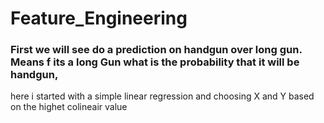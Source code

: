 # Feature_Engineering

### First we will see do a prediction on handgun over long gun. Means f its a long Gun what is the probability that it will be handgun, 
here i started with a simple linear regression and choosing X and Y based on the highet colineair value
